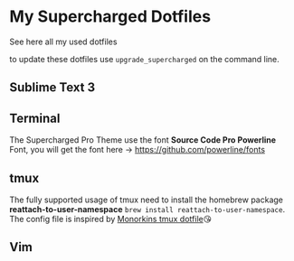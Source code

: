 # My Supercharged Dotfiles
See here all my used dotfiles

to update these dotfiles use `upgrade_supercharged` on the command line.

## Sublime Text 3

## Terminal
The Supercharged Pro Theme use the font **Source Code Pro Powerline** Font, you will get the font here → https://github.com/powerline/fonts

## tmux
The fully supported usage of tmux need to install the homebrew package **reattach-to-user-namespace** `brew install reattach-to-user-namespace`.
The config file is inspired by [Monorkins tmux dotfile](https://github.com/monorkin/dotfiles/blob/417fd14199a7470c5e924c0f5567b3987632047c/tmux.conf)😘

## Vim
